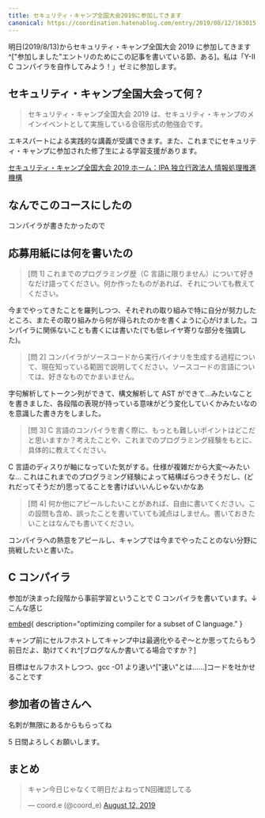 ```yaml
---
title: セキュリティ・キャンプ全国大会2019に参加してきます
canonical: https://coordination.hatenablog.com/entry/2019/08/12/163015
---
```


明日(2019/8/13)からセキュリティ・キャンプ全国大会 2019 に参加してきます^["参加しました"エントリのためにこの記事を書いている節、ある]。私は「Y-Ⅱ C コンパイラを自作してみよう！」ゼミに参加します。

## セキュリティ・キャンプ全国大会って何？

> セキュリティ・キャンプ全国大会 2019 は、セキュリティ・キャンプのメインイベントとして実施している合宿形式の勉強会です。

エキスパートによる実践的な講義が受講できます。また、これまでにセキュリティ・キャンプに参加された修了生による学習支援があります。

[セキュリティ・キャンプ全国大会 2019 ホーム：IPA 独立行政法人 情報処理推進機構](https://www.ipa.go.jp/jinzai/camp/2019/zenkoku2019_index.html)

## なんでこのコースにしたの

コンパイラが書きたかったので

## 応募用紙には何を書いたの

> [問 1] これまでのプログラミング歴（C 言語に限りません）について好きなだけ語ってください。何か作ったものがあれば、それについても教えてください。

今までやってきたことを羅列しつつ、それぞれの取り組みで特に自分が努力したところ、またその取り組みから何が得られたのかを書くように心がけました。コンパイラに関係ないことも書くには書いた(でも低レイヤ寄りな部分を強調した)。

> [問 2] コンパイラがソースコードから実行バイナリを生成する過程について、現在知っている範囲で説明してください。ソースコードの言語については、好きなものでかまいません。

字句解析してトークン列ができて、構文解析して AST ができて…みたいなことを書きました、各段階の表現が持っている意味がどう変化していくかみたいなのを意識した書き方をしました。

> [問 3] C 言語のコンパイラを書く際に、もっとも難しいポイントはどこだと思いますか？考えたことや、これまでのプログラミング経験をもとに、具体的に教えてください。

C 言語のディスりが軸になっていた気がする。仕様が複雑だから大変〜みたいな… これはこれまでのプログラミング経験によって結構ばらつきそうだし、(どれだってそうだが)思ってることを書けばいいんじゃないかなあ

> [問 4] 何か他にアピールしたいことがあれば、自由に書いてください。この設問も含め、誤ったことを書いていても減点はしません。書いておきたいことはなんでも書いてください。

コンパイラへの熱意をアピールし、キャンプでは今までやったことのない分野に挑戦したいと書いた。

## C コンパイラ

参加が決まった段階から事前学習ということで C コンパイラを書いています。↓ こんな感じ

[embed](https://github.com/coord-e/ccc "coord-e/ccc"){ description="optimizing compiler for a subset of C language." }

キャンプ前にセルフホストしてキャンプ中は最適化やるぞ〜とか思ってたらもう前日だよ、助けてくれ^[ブログなんか書いてる場合ですか？]

目標はセルフホストしつつ、gcc -O1 より速い^["速い"とは……]コードを吐かせることです

## 参加者の皆さんへ

名刺が無限にあるからもらってね

5 日間よろしくお願いします。

## まとめ

<blockquote class="twitter-tweet"><p lang="ja" dir="ltr">キャン今日じゃなくて明日だよねってN回確認してる</p>&mdash; coord.e (@coord_e) <a href="https://twitter.com/coord_e/status/1160786125453062145?ref_src=twsrc%5Etfw">August 12, 2019</a></blockquote> <script async src="https://platform.twitter.com/widgets.js" charset="utf-8"></script>

